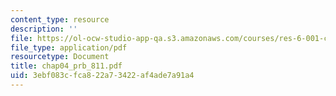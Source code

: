 ```yaml
---
content_type: resource
description: ''
file: https://ol-ocw-studio-app-qa.s3.amazonaws.com/courses/res-6-001-continuum-electromechanics-spring-2009/3ebf083cfca822a73422af4ade7a91a4_chap04_prb_811.pdf
file_type: application/pdf
resourcetype: Document
title: chap04_prb_811.pdf
uid: 3ebf083c-fca8-22a7-3422-af4ade7a91a4
---
```

